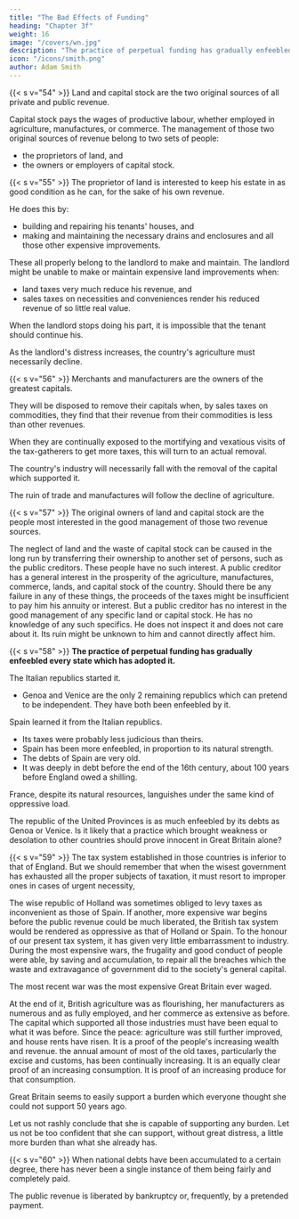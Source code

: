 ```yaml
---
title: "The Bad Effects of Funding"
heading: "Chapter 3f"
weight: 16
image: "/covers/wn.jpg"
description: "The practice of perpetual funding has gradually enfeebled every state which has adopted it. The Italian republics started it"
icon: "/icons/smith.png"
author: Adam Smith
---
```





{{< s v="54" >}} Land and capital stock are the two original sources of all private and public revenue.

Capital stock pays the wages of productive labour, whether employed in agriculture, manufactures, or commerce.
The management of those two original sources of revenue belong to two sets of people:
- the proprietors of land, and
- the owners or employers of capital stock.


{{< s v="55" >}} The proprietor of land is interested to keep his estate in as good condition as he can, for the sake of his own revenue.

He does this by:
- building and repairing his tenants' houses, and
- making and maintaining the necessary drains and enclosures and all those other expensive improvements.

These all properly belong to the landlord to make and maintain. The landlord might be unable to make or maintain expensive land improvements when:
- land taxes very much reduce his revenue, and
- sales taxes on necessities and conveniences render his reduced revenue of so little real value.

When the landlord stops doing his part, it is impossible that the tenant should continue his.

As the landlord's distress increases, the country's agriculture must necessarily decline.


{{< s v="56" >}} Merchants and manufacturers are the owners of the greatest capitals.

They will be disposed to remove their capitals when, by sales taxes on commodities, they find that their revenue from their commodities is less than other revenues.

When they are continually exposed to the mortifying and vexatious visits of the tax-gatherers to get more taxes, this will turn to an actual removal.

The country's industry will necessarily fall with the removal of the capital which supported it.

The ruin of trade and manufactures will follow the decline of agriculture.


{{< s v="57" >}} The original owners of land and capital stock are the people most interested in the good management of those two revenue sources.

The neglect of land and the waste of capital stock can be caused in the long run by transferring their ownership to another set of persons, such as the public creditors.
    These people have no such interest.
A public creditor has a general interest in the prosperity of the agriculture, manufactures, commerce, lands, and capital stock of the country.
    Should there be any failure in any of these things, the proceeds of the taxes might be insufficient to pay him his annuity or interest.
But a public creditor has no interest in the good management of any specific land or capital stock.
    He has no knowledge of any such specifics.
    He does not inspect it and does not care about it.
    Its ruin might be unknown to him and cannot directly affect him.


{{< s v="58" >}} **The practice of perpetual funding has gradually enfeebled every state which has adopted it.**

<!-- The Italian republics seem to have begun it. -->
The Italian republics started it.
- Genoa and Venice are the only 2 remaining republics which can pretend to be independent. They have both been enfeebled by it.

Spain learned it from the Italian republics.
- Its taxes were probably less judicious than theirs.
- Spain has been more enfeebled, in proportion to its natural strength.
- The debts of Spain are very old.
- It was deeply in debt before the end of the 16th century, about 100 years before England owed a shilling.

France, despite its natural resources, languishes under the same kind of oppressive load.

The republic of the United Provinces is as much enfeebled by its debts as Genoa or Venice. Is it likely that a practice which brought weakness or desolation to other countries should prove innocent in Great Britain alone?


{{< s v="59" >}} The tax system established in those countries is inferior to that of England. But we should remember that when the wisest government has exhausted all the proper subjects of taxation, it must resort to improper ones in cases of urgent necessity,

The wise republic of Holland was sometimes obliged to levy taxes as inconvenient as those of Spain.
If another, more expensive war begins before the public revenue could be much liberated, the British tax system would be rendered as oppressive as that of Holland or Spain.
To the honour of our present tax system, it has given very little embarrassment to industry.
    During the most expensive wars, the frugality and good conduct of people were able, by saving and accumulation, to repair all the breaches which the waste and extravagance of government did to the society's general capital.

The most recent war was the most expensive Great Britain ever waged.

At the end of it, British agriculture was as flourishing, her manufacturers as numerous and as fully employed, and her commerce as extensive as before.
    The capital which supported all those industries must have been equal to what it was before.
Since the peace:
    agriculture was still further improved, and
    house rents have risen.
        It is a proof of the people's increasing wealth and revenue.
    the annual amount of most of the old taxes, particularly the excise and customs, has been continually increasing.
        It is an equally clear proof of an increasing consumption.
        It is proof of an increasing produce for that consumption.

Great Britain seems to easily support a burden which everyone thought she could not support 50 years ago.

Let us not rashly conclude that she is capable of supporting any burden.
Let us not be too confident that she can support, without great distress, a little more burden than what she already has.


{{< s v="60" >}} When national debts have been accumulated to a certain degree, there has never been a single instance of them being fairly and completely paid.

The public revenue is liberated by bankruptcy or, frequently, by a pretended payment.

